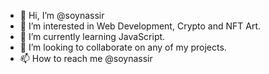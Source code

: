 - 👋 Hi, I’m @soynassir
- 👀 I’m interested in Web Development, Crypto and NFT Art.
- 🌱 I’m currently learning JavaScript.
- 💞️ I’m looking to collaborate on any of my projects.
- 📫 How to reach me @soynassir

<!---
soynassir/soynassir is a ✨ special ✨ repository because its `README.md` (this file) appears on your GitHub profile.
You can click the Preview link to take a look at your changes.
--->
